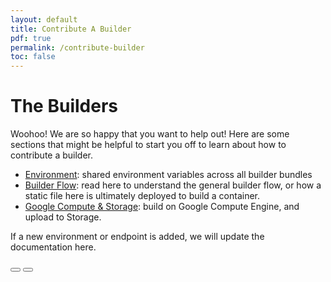 ```yaml
---
layout: default
title: Contribute A Builder
pdf: true
permalink: /contribute-builder
toc: false
---
```


# The Builders
Woohoo! We are so happy that you want to help out! Here are some sections that might be
helpful to start you off to learn about how to contribute a builder.

 - [Environment](/builders/environment): shared environment variables across all builder bundles
 - [Builder Flow](/builders/builder-flow): read here to understand the general builder flow, or how a static file here is ultimately deployed to build a container.
 - [Google Compute & Storage](/builders/builder-google-compute): build on Google Compute Engine, and upload to Storage.


If a new environment or endpoint is added, we will update the documentation here.

<div>
    <a href="/builders/environment"><button class="previous-button btn btn-primary"><i class="fa fa-chevron-left"></i> </button></a>
    <a href="/builders"><button class="next-button btn btn-primary"><i class="fa fa-chevron-right"></i> </button></a>
</div><br>
